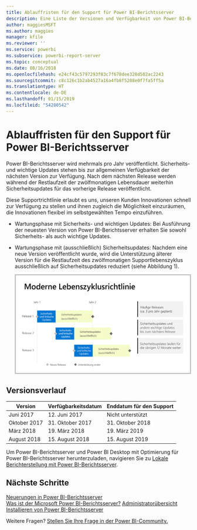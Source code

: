```yaml
---
title: Ablauffristen für den Support für Power BI-Berichtsserver
description: Eine Liste der Versionen und Verfügbarkeit von Power BI-Berichtsserver.
author: maggiesMSFT
ms.author: maggies
manager: kfile
ms.reviewer: ''
ms.service: powerbi
ms.subservice: powerbi-report-server
ms.topic: conceptual
ms.date: 08/16/2018
ms.openlocfilehash: e24cf43c5797293f83c7f678dee328d502ac2243
ms.sourcegitcommit: c8c126c1b2ab4527a16a4fb8f5208e0f7fa5ff5a
ms.translationtype: HT
ms.contentlocale: de-DE
ms.lasthandoff: 01/15/2019
ms.locfileid: "54280542"
---
```

# <a name="support-timeline-for-power-bi-report-server"></a>Ablauffristen für den Support für Power BI-Berichtsserver

Power BI-Berichtsserver wird mehrmals pro Jahr veröffentlicht. Sicherheits- und wichtige Updates stehen bis zur allgemeinen Verfügbarkeit der nächsten Version zur Verfügung. Nach dem nächsten Release werden während der Restlaufzeit der zwölfmonatigen Lebensdauer weiterhin Sicherheitsupdates für das vorherige Release veröffentlicht.

Diese Supportrichtlinie erlaubt es uns, unseren Kunden Innovationen schnell zur Verfügung zu stellen und ihnen zugleich die Möglichkeit einzuräumen, die Innovationen flexibel im selbstgewählten Tempo einzuführen.

* Wartungsphase mit Sicherheits- und wichtigen Updates: Bei Ausführung der neuesten Version von Power BI-Berichtsserver erhalten Sie sowohl Sicherheits- als auch wichtige Updates.
* Wartungsphase mit (ausschließlich) Sicherheitsupdates: Nachdem eine neue Version veröffentlicht wurde, wird die Unterstützung älterer Version für die Restlaufzeit des zwölfmonatigen Supportlebenszyklus ausschließlich auf Sicherheitsupdates reduziert (siehe Abbildung 1).

    ![Graph zur Veranschaulichung des Supportzeitraums](media/support-timeline/report-server-support-timeline-overall.png)

## <a name="version-history"></a>Versionsverlauf

| **Version** | **Verfügbarkeitsdatum** | **Enddatum für den Support** |
| --- | --- | --- |
| Juni 2017 |12. Juni 2017 |Nicht unterstützt |
| Oktober 2017 |31. Oktober 2017 |31. Oktober 2018 |
| März 2018 | 19. März 2018 | 19. März 2019 |
| August 2018 | 15. August 2018 | 15. August 2019 |

Um Power BI-Berichtsserver und Power BI Desktop mit Optimierung für Power BI-Berichtsserver herunterzuladen, navigieren Sie zu [Lokale Berichterstellung mit Power BI-Berichtsserver](https://powerbi.microsoft.com/report-server/).

## <a name="next-steps"></a>Nächste Schritte
[Neuerungen in Power BI-Berichtsserver](whats-new.md)  
[Was ist der Microsoft Power BI-Berichtsserver?](get-started.md)
[Administratorübersicht](admin-handbook-overview.md)  
[Installieren von Power BI-Berichtsserver](install-report-server.md)  

Weitere Fragen? [Stellen Sie Ihre Frage in der Power BI-Community.](https://community.powerbi.com/)